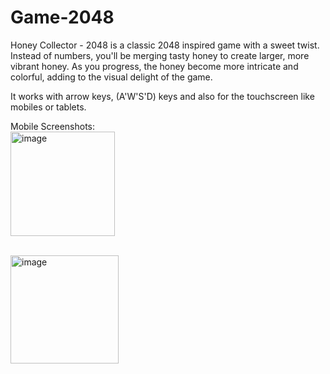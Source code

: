 # Game-2048
 
Honey Collector - 2048 is a classic 2048 inspired game with a sweet twist. Instead of numbers, you'll be merging tasty honey to create larger, more vibrant honey. As you progress, the honey become more intricate and colorful, adding to the visual delight of the game.

It works with arrow keys, (A'W'S'D) keys and also for the touchscreen like mobiles or tablets.

Mobile Screenshots:
<br/>
<img width="167" alt="image" src="https://github.com/user-attachments/assets/e4bc23a7-a078-40a6-bc73-a71a25bd8966">

<br/>
<img width="173" alt="image" src="https://github.com/user-attachments/assets/60734b23-2b27-4bb6-9b17-d1f1c398e16c">

